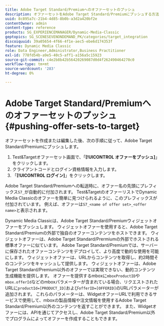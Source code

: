 ```yaml
---
title: Adobe Target Standard/Premiumへのオファーセットのプッシュ
description: オファーセットをAdobe Target Standard/Premiumにプッシュする方法について説明します。
uuid: 8c895a7c-21b4-4d85-8b0b-a3d2a420bf2e
contentOwner: admin
content-type: reference
products: SG_EXPERIENCEMANAGER/Dynamic-Media-Classic
geptopics: SG_SCENESEVENONDEMAND_PK/categories/target_integration
discoiquuid: 39a05654-4f66-4f1e-aec5-ebe6d174353f
feature: Dynamic Media Classic
role: Data Engineer,Administrator,Business Practitioner
exl-id: 778fd54b-a9e5-40c5-aff1-a156a5c15923
source-git-commit: c4e2b8b42b56420269087d0d4f262490464270c0
workflow-type: tm+mt
source-wordcount: '283'
ht-degree: 0%

---
```


# Adobe Target Standard/Premiumへのオファーセットのプッシュ {#pushing-offer-sets-to-target}

オファーセットを作成または編集した後、次の手順に従って、Adobe Target Standard/Premiumにプッシュします。

1. Test&amp;Targetオファーセット画面で、「**[!UICONTROL オファーをプッシュ]**」をクリックします。
1. クライアントコードとログイン資格情報を入力します。
1. 「**[!UICONTROL ログイン]**」をクリックします。

Adobe Target Standard/Premiumへの転送時に、オファー名の先頭にプレフィックス`S7_`が自動的に付加されます。 Test&amp;TargetのオファーリストでDynamic Media Classicのオファーを簡単に見つけられるように、このプレフィックスが付加されています。 例えば、オファーは`S7_<name of offer set>_<offer name>`と表示されます。

Dynamic Media Classicは、Adobe Target Standard/Premiumウィジェットオファーをプッシュします。 ウィジェットオファーを使用すると、Adobe Target Standard/Premiumの外部で独自のオファーコンテンツをホストできます。 ウィジェットオファーは、Adobe Target Standard/Prermiumの外部でホストされる標準オファーに似ています。 Adobe Target Standard/Premiumでは、サーバーに保存されたオファーコンテンツをデプロイして、より高度で動的な使用を可能にします。 ウィジェットオファーは、URLからコンテンツを取得し、約2時間そのコンテンツをキャッシュして提供します。 ウィジェットオファーは、Adobe Target Standard/Premium以外のオファーでは実現できない、動的コンテンツ生成機能を提供します。 オファーを提供するmboxに`mboxProductID`や`mbox.offerId`などのmboxパラメーターが含まれている場合、リクエストされたURLに`productId=[PRODUCT_ID]`および`offerID=[OFFERID]`のURLパラメーターが追加されます。 これらのパラメーターは、WidgetオファーURLで利用できるサービスで使用して、mboxの製品情報や注文情報を使用するAdobe Target Standard/Premium以外のコンテンツを返すことができます。 また、Widgetオファーには、APIを通じてアクセスし、Adobe Target Standard/Premium以外でプログラムによってオファーを作成することもできます。
